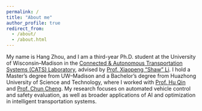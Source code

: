 ```yaml
---
permalink: /
title: "About me"
author_profile: true
redirect_from: 
  - /about/
  - /about.html
---
```


My name is Hang Zhou, and I am a third-year Ph.D. student at the University of Wisconsin–Madison in the [Connected & Autonomous Transportation Systems (CATS) Laboratory](https://catslab.engr.wisc.edu/), advised by [Prof. Xiaopeng “Shaw” Li](https://catslab.engr.wisc.edu/staff/xiaopengli/). I hold a Master’s degree from UW–Madison and a Bachelor’s degree from Huazhong University of Science and Technology, where I worked with [Prof. Hu Qin](https://cm.hust.edu.cn/info/1745/24587.htm) and [Prof. Chun Cheng](https://sites.google.com/site/chun123cheng/home). My research focuses on automated vehicle control and safety evaluation, as well as broader applications of AI and optimization in intelligent transportation systems.